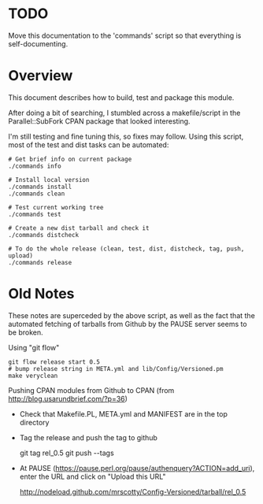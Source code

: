 # TODO

Move this documentation to the 'commands' script so that everything is
self-documenting.

# Overview

This document describes how to build, test and package this module.

After doing a bit of searching, I stumbled across a makefile/script
in the Parallel::SubFork CPAN package that looked interesting.

I'm still testing and fine tuning this, so fixes may follow. Using this
script, most of the test and dist tasks can be automated:

    # Get brief info on current package
    ./commands info

    # Install local version
    ./commands install
    ./commands clean

    # Test current working tree
    ./commands test

    # Create a new dist tarball and check it
    ./commands distcheck

    # To do the whole release (clean, test, dist, distcheck, tag, push, upload)
    ./commands release


# Old Notes

These notes are superceded by the above script, as well as the fact that
the automated fetching of tarballs from Github by the PAUSE server seems
to be broken.

Using "git flow"

    git flow release start 0.5
    # bump release string in META.yml and lib/Config/Versioned.pm
    make veryclean

Pushing CPAN modules from Github to CPAN
(from http://blog.usarundbrief.com/?p=36)

- Check that Makefile.PL, META.yml and MANIFEST are in the top directory

- Tag the release and push the tag to github

    git tag rel_0.5
    git push --tags

- At PAUSE (https://pause.perl.org/pause/authenquery?ACTION=add_uri), enter
the URL and click on "Upload this URL"

    http://nodeload.github.com/mrscotty/Config-Versioned/tarball/rel_0.5


